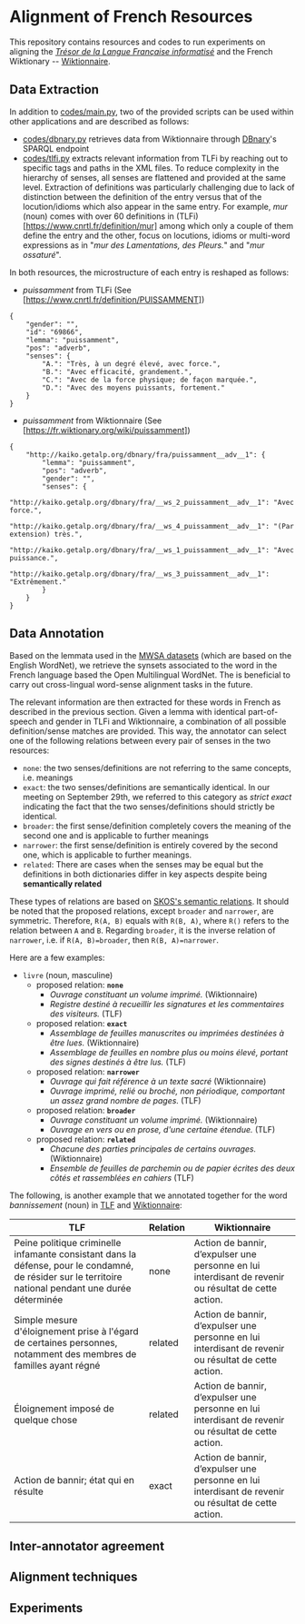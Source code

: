 # Alignment of French Resources

This repository contains resources and codes to run experiments on aligning the *[Trésor de la Langue Française informatisé](https://www.atilf.fr/ressources/tlfi/)* and the French Wiktionary -- [Wiktionnaire](https://fr.wiktionary.org/wiki/Wiktionnaire:Page_d%E2%80%99accueil).

## Data Extraction
In addition to [codes/main.py](codes/main.py), two of the provided scripts can be used within other applications and are described as follows:

- [codes/dbnary.py](codes/dbnary.py) retrieves data from Wiktionnaire through [DBnary](http://kaiko.getalp.org/about-dbnary/)'s SPARQL endpoint
- [codes/tlfi.py](codes/tlfi.py) extracts relevant information from TLFi by reaching out to specific tags and paths in the XML files. To reduce complexity in the hierarchy of senses, all senses are flattened and provided at the same level. Extraction of definitions was particularly challenging due to lack of distinction between the definition of the entry versus that of the locution/idioms which also appear in the same entry. For example, *mur* (noun) comes with over 60 definitions in (TLFi)[https://www.cnrtl.fr/definition/mur] among which only a couple of them define the entry and the other, focus on locutions, idioms or multi-word expressions as in "*mur des Lamentations, des Pleurs.*" and "*mur ossaturé*".

In both resources, the microstructure of each entry is reshaped as follows:

- *puissamment* from TLFi (See [https://www.cnrtl.fr/definition/PUISSAMMENT])

```
{
    "gender": "",
    "id": "69866",
    "lemma": "puissamment",
    "pos": "adverb",
    "senses": {
        "A.": "Très, à un degré élevé, avec force.",
        "B.": "Avec efficacité, grandement.",
        "C.": "Avec de la force physique; de façon marquée.",
        "D.": "Avec des moyens puissants, fortement."
    }
} 
```

- *puissamment* from Wiktionnaire (See [https://fr.wiktionary.org/wiki/puissamment])

```
{
    "http://kaiko.getalp.org/dbnary/fra/puissamment__adv__1": {
        "lemma": "puissamment",
        "pos": "adverb",
        "gender": "",
        "senses": {
            "http://kaiko.getalp.org/dbnary/fra/__ws_2_puissamment__adv__1": "Avec force.",
            "http://kaiko.getalp.org/dbnary/fra/__ws_4_puissamment__adv__1": "(Par extension) très.",
            "http://kaiko.getalp.org/dbnary/fra/__ws_1_puissamment__adv__1": "Avec puissance.",
            "http://kaiko.getalp.org/dbnary/fra/__ws_3_puissamment__adv__1": "Extrêmement."
        }
    }
}
```

## Data Annotation

Based on the lemmata used in the [MWSA datasets](https://github.com/elexis-eu/mwsa) (which are based on the English WordNet), we retrieve the synsets associated to the word in the French language based the Open Multilingual WordNet. The is beneficial to carry out cross-lingual word-sense alignment tasks in the future.

The relevant information are then extracted for these words in French as described in the previous section. Given a lemma with identical part-of-speech and gender in TLFi and Wiktionnaire, a combination of all possible definition/sense matches are provided. This way, the annotator can select one of the following relations between every pair of senses in the two resources:

- `none`: the two senses/definitions are not referring to the same concepts, i.e. meanings
- `exact`: the two senses/definitions are semantically identical. In our meeting on September 29th, we referred to this category as *strict exact* indicating the fact that the two senses/definitions should strictly be identical.
- `broader`: the first sense/definition completely covers the meaning of the second one and is applicable to further meanings
- `narrower`: the first sense/definition is entirely covered by the second one, which is applicable to further meanings.
- `related`: There are cases when the senses may be equal but the definitions in both dictionaries differ in key aspects despite being **semantically related**

These types of relations are based on [SKOS's semantic relations](https://www.w3.org/TR/skos-reference/#semantic-relations). It should be noted that the proposed relations, except `broader` and `narrower`, are symmetric. Therefore, `R(A, B)` equals with `R(B, A)`, where `R()` refers to the relation between `A` and `B`. Regarding `broader`, it is the inverse relation of `narrower`, i.e. if `R(A, B)=broader`, then `R(B, A)=narrower`.

Here are a few examples:

- `livre` (noun, masculine)
    - proposed relation: **`none`**  
        - *Ouvrage constituant un volume imprimé.* (Wiktionnaire)
        - *Registre destiné à recueillir les signatures et les commentaires des visiteurs.* (TLF) 
    - proposed relation: **`exact`**
	    - *Assemblage de feuilles manuscrites ou imprimées destinées à être lues.* (Wiktionnaire) 
        - *Assemblage de feuilles en nombre plus ou moins élevé, portant des signes destinés à être lus.* (TLF)
	- proposed relation: **`narrower`**
        - *Ouvrage qui fait référence à un texte sacré* (Wiktionnaire) 
        - *Ouvrage imprimé, relié ou broché, non périodique, comportant un assez grand nombre de pages.* (TLF)
	- proposed relation: **`broader`**
        - *Ouvrage constituant un volume imprimé.* (Wiktionnaire)
        - *Ouvrage en vers ou en prose, d'une certaine étendue.* (TLF) 
    - proposed relation: **`related`**
        - *Chacune des parties principales de certains ouvrages.* (Wiktionnaire)
        - *Ensemble de feuilles de parchemin ou de papier écrites des deux côtés et rassemblées en cahiers* (TLF)

The following, is another example that we annotated together for the word *bannissement* (noun) in [TLF](https://www.cnrtl.fr/definition/11377) and [Wiktionnaire](http://kaiko.getalp.org/dbnary/fra/bannissement__nom__1):

| TLF                                                                                                                                                   | Relation | Wiktionnaire                                                                                         |
|-------------------------------------------------------------------------------------------------------------------------------------------------------|----------|------------------------------------------------------------------------------------------------------|
| Peine politique criminelle infamante consistant dans la défense, pour le condamné, de résider sur le territoire national pendant une durée déterminée | none     | Action de bannir, d’expulser une personne en lui interdisant de revenir ou résultat de cette action. |
| Simple mesure d'éloignement prise à l'égard de certaines personnes, notamment des membres de familles ayant régné                                     | related  | Action de bannir, d’expulser une personne en lui interdisant de revenir ou résultat de cette action. |
| Éloignement imposé de quelque chose                                                                                                                   | related  | Action de bannir, d’expulser une personne en lui interdisant de revenir ou résultat de cette action. |
| Action de bannir; état qui en résulte                                                                                                                 | exact    | Action de bannir, d’expulser une personne en lui interdisant de revenir ou résultat de cette action. |

<!-- 
🆕 (update on Sep. 15th) Given the complexity of some sense distinctions, particularly those that may be annotated as **`related`** or **`exact`**, we follow the definitions of exact and related according to [SKOS Simple Knowledge Organization System (SKOS)](https://www.w3.org/TR/skos-reference). Based on this data model, **`related`** and **`exact`** are respectively equivalent to `skos:related` and `skos:exactMatch`. The followings shows the hierarchy of properties in this data model:

![SKOS mapping properties](SKOS_mapping_properties.png)

Therefore, other types of semantic relations, such as `broader` and `narrower` can be considered as `related` as they are subclasses of that property (not to be confused with `skos:relatedMatch`). According to [Section 10.6.1. in the reference](https://www.w3.org/TR/skos-reference/#mapping), mapping properties `skos:broadMatch`, `skos:narrowMatch` and `skos:relatedMatch` are provided for a more fine-grained organization of concepts arguing that:

> The rationale behind this design is that it is hard to draw an absolute distinction between internal links within a concept scheme and mapping links between concept schemes. This is especially true in an open environment where different people might re-organize concepts into concept schemes in different ways. What one person views as two concept schemes with mapping links between, another might view as one single concept scheme with internal links only. This specification allows both points of view to co-exist, which (it is hoped) will promote flexibility and innovation in the re-use of SKOS data in the Web. 
In order to evaluate the level of (dis)agreement among annotators, we will then calculate an inter-annotator agreement such as [Fleis's Kappa](https://en.wikipedia.org/wiki/Fleiss%27_kappa). -->


## Inter-annotator agreement

<!-- As of September 15th, Krippendorff's alpha for the two datasets of the two groups of annotators is as follows:

- Group 1 (annotated by Mathieu, Hee-Soo and Bruno): **0.29**. 228 pairs of definitions are annotated.
- Group 2 (annotated by Karen and Sina): **0.39**. 227 pairs of definitions are annotated.

The following figure illustrates heatmaps of how each two annotators perform comparatively: 

![annotation_confusion_matrices](output/combined_images.jpg)

Here are the comparison of the annotations of [group_1](output/annotation/Groupe_1_all.tsv) and [group_2](output/annotation/Groupe_2_all.tsv).
 -->


## Alignment techniques


## Experiments








